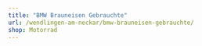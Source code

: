 ```yaml
---
title: "BMW Brauneisen Gebrauchte"
url: /wendlingen-am-neckar/bmw-brauneisen-gebrauchte/
shop: Motorrad
---
```


